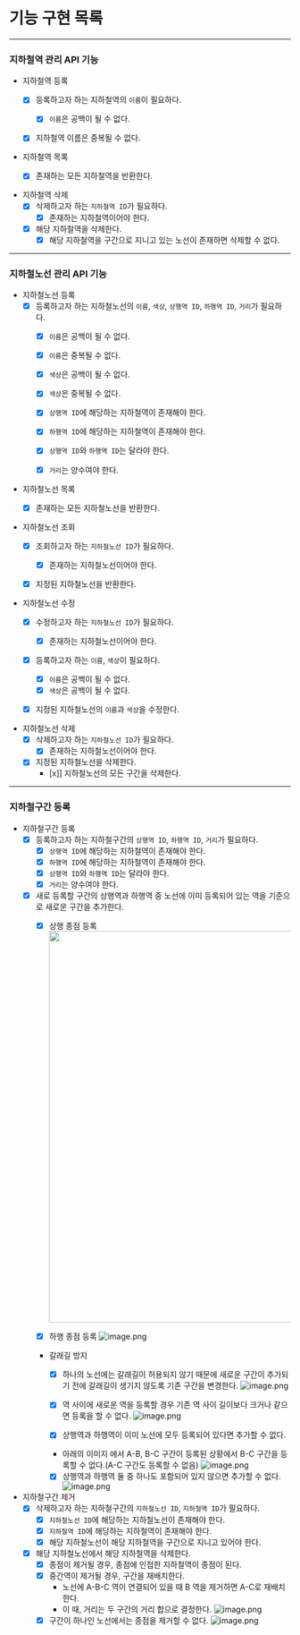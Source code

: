 # 기능 구현 목록

---

### 지하철역 관리 API 기능

- 지하철역 등록
  - [x] 등록하고자 하는 지하철역의 `이름`이 필요하다.
    - [x] `이름`은 공백이 될 수 없다. 
  - [x] 지하철역 이름은 중복될 수 없다.


- 지하철역 목록
  - [x] 존재하는 모든 지하철역을 반환한다.


- 지하철역 삭제
  - [x] 삭제하고자 하는 `지하철역 ID`가 필요하다.
    - [x] 존재하는 지하철역이어야 한다.
  - [x] 해당 지하철역을 삭제한다.
    - [x] 해당 지하철역을 구간으로 지니고 있는 노선이 존재하면 삭제할 수 없다.

---

### 지하철노선 관리 API 기능
- 지하철노선 등록
  - [x] 등록하고자 하는 지하철노선의 `이름`, `색상`, `상행역 ID`, `하행역 ID`, `거리`가 필요하다. 
    - [x] `이름`은 공백이 될 수 없다.
    - [x] `이름`은 중복될 수 없다.
    - [x] `색상`은 공백이 될 수 없다.
    - [x] `색상`은 중복될 수 없다.
    - [x] `상행역 ID`에 해당하는 지하철역이 존재해야 한다.
    - [x] `하행역 ID`에 해당하는 지하철역이 존재해야 한다.
    - [x] `상행역 ID`와 `하행역 ID`는 달라야 한다.
    - [x] `거리`는 양수여야 한다.


- 지하철노선 목록
  - [x] 존재하는 모든 지하철노선을 반환한다.


- 지하철노선 조회
  - [x] 조회하고자 하는 `지하철노선 ID`가 필요하다.
    - [x] 존재하는 지하철노선이어야 한다.
  - [x] 지정된 지하철노선을 반환한다.


- 지하철노선 수정
  - [x] 수정하고자 하는 `지하철노선 ID`가 필요하다.
    - [x] 존재하는 지하철노선이어야 한다.
  - [x] 등록하고자 하는 `이름`, `색상`이 필요하다.
    - [x] `이름`은 공백이 될 수 없다.
    - [x] `색상`은 공백이 될 수 없다.
  - [x] 지정된 지하철노선의 `이름`과 `색상`을 수정한다.


- 지하철노선 삭제
  - [x] 삭제하고자 하는 `지하철노선 ID`가 필요하다.
    - [x] 존재하는 지하철노선이어야 한다.
  - [x] 지정된 지하철노선을 삭제한다.
    -  [x]] 지하철노선의 모든 구간을 삭제한다.

---

### 지하철구간 등록
- 지하철구간 등록
  - [x] 등록하고자 하는 지하철구간의 `상행역 ID`, `하행역 ID`, `거리`가 필요하다.
    - [x] `상행역 ID`에 해당하는 지하철역이 존재해야 한다.
    - [x] `하행역 ID`에 해당하는 지하철역이 존재해야 한다.
    - [x] `상행역 ID`와 `하행역 ID`는 달라야 한다.
    - [x] `거리`는 양수여야 한다.
  - [x] 새로 등록할 구간의 상행역과 하행역 중 노선에 이미 등록되어 있는 역을 기준으로 새로운 구간을 추가한다.
    - [x] 상행 종점 등록
      <img src="https://nextstep-storage.s3.ap-northeast-2.amazonaws.com/2d4654cc24f949c1818773df2ae57890" style="width:700px;">

    - [x] 하행 종점 등록
      ![image.png](https://nextstep-storage.s3.ap-northeast-2.amazonaws.com/832a8b49635c40b58f16fae1726909f6)
  
    - 갈래길 방지
      - [x] 하나의 노선에는 갈래길이 허용되지 않기 때문에 새로운 구간이 추가되기 전에 갈래길이 생기지 않도록 기존 구간을 변경한다.
      ![image.png](https://nextstep-storage.s3.ap-northeast-2.amazonaws.com/be71b2febc0c4d179c6606f9fe1a473b)
      - [x] 역 사이에 새로운 역을 등록할 경우 기존 역 사이 길이보다 크거나 같으면 등록을 할 수 없다.
      ![image.png](https://techcourse-storage.s3.ap-northeast-2.amazonaws.com/dadbeaff524047c7a56ba2898b803995)

      - [x] 상행역과 하행역이 이미 노선에 모두 등록되어 있다면 추가할 수 없다.
      - 아래의 이미지 에서 A-B, B-C 구간이 등록된 상황에서 B-C 구간을 등록할 수 없다.(A-C 구간도 등록할 수 없음)
      ![image.png](https://techcourse-storage.s3.ap-northeast-2.amazonaws.com/7290f728d350426798ae6330ec4de730)
      - [x] 상행역과 하행역 둘 중 하나도 포함되어 있지 않으면 추가할 수 없다.
      ![image.png](https://techcourse-storage.s3.ap-northeast-2.amazonaws.com/60c4586d8efe487fb9bdbff262af5261)

- 지하철구간 제거
  - [x] 삭제하고자 하는 지하철구간의 `지하철노선 ID`, `지하철역 ID`가 필요하다.
    - [x] `지하철노선 ID`에 해당하는 지하철노선이 존재해야 한다.
    - [x] `지하철역 ID`에 해당하는 지하철역이 존재해야 한다.
    - [x] 해당 지하철노선이 해당 지하철역을 구간으로 지니고 있어야 한다.
  - [x] 해당 지하철노선에서 해당 지하철역을 삭제한다.
    - [x] 종점이 제거될 경우, 종점에 인접한 지하철역이 종점이 된다.
    - [x] 중간역이 제거될 경우, 구간을 재배치한다.
      - 노선에 A-B-C 역이 연결되어 있을 때 B 역을 제거하면 A-C로 재배치한다.
      - 이 때, 거리는 두 구간의 거리 합으로 결정한다.
      ![image.png](https://nextstep-storage.s3.ap-northeast-2.amazonaws.com/a8751b272c36421481c779e5a743a928)
    - [x] 구간이 하나인 노선에서는 종점을 제거할 수 없다.
      ![image.png](https://techcourse-storage.s3.ap-northeast-2.amazonaws.com/d1461b625bc44ad0b6f0cd6430ec281a)
